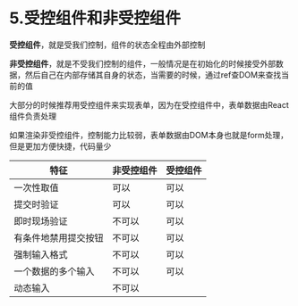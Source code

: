 # 5.受控组件和非受控组件

**受控组件**，就是受我们控制，组件的状态全程由外部控制

**非受控组件**，就是不受我们控制的组件，一般情况是在初始化的时候接受外部数据，然后自己在内部存储其自身的状态，当需要的时候，通过ref查DOM来查找当前的值

大部分的时候推荐用受控组件来实现表单，因为在受控组件中，表单数据由React组件负责处理

如果渲染非受控组件，控制能力比较弱，表单数据由DOM本身也就是form处理，但是更加方便快捷，代码量少

| 特征                 | 非受控组件 | 受控组件 |
| -------------------- | ---------- | -------- |
| 一次性取值           | 可以       | 可以     |
| 提交时验证           | 可以       | 可以     |
| 即时现场验证         | 不可以     | 可以     |
| 有条件地禁用提交按钮 | 不可以     | 可以     |
| 强制输入格式         | 不可以     | 可以     |
| 一个数据的多个输入   | 不可以     | 可以     |
| 动态输入             | 不可以     |          |

